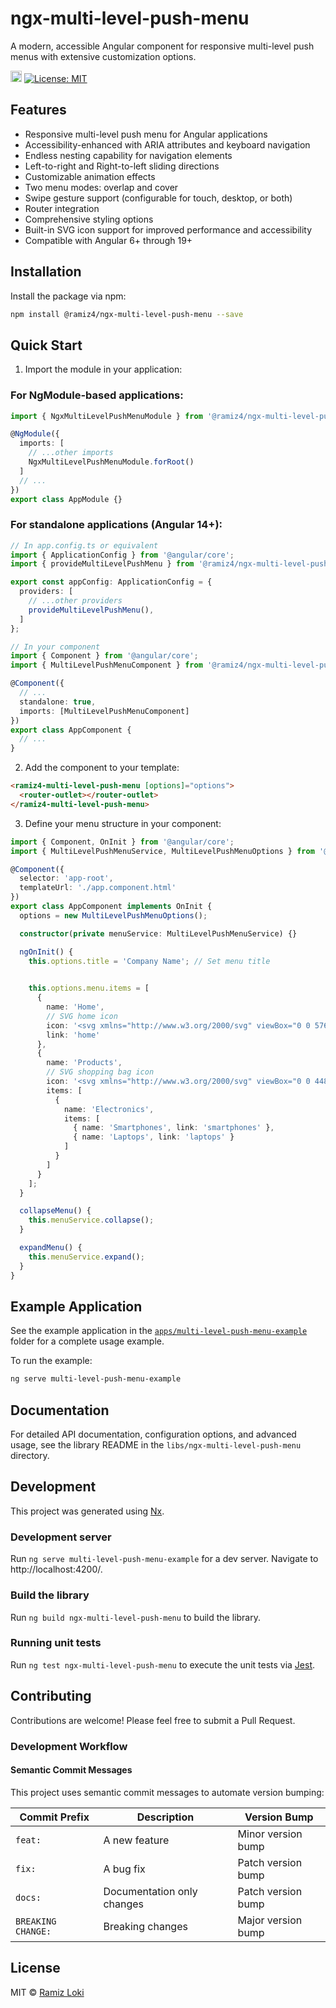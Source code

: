 # ngx-multi-level-push-menu

A modern, accessible Angular component for responsive multi-level push menus with extensive customization options.

<a href="https://badge.fury.io/js/@ramiz4%2Fngx-multi-level-push-menu"><img src="https://badge.fury.io/js/@ramiz4%2Fngx-multi-level-push-menu.svg" alt="npm version" height="18"></a>
[![License: MIT](https://img.shields.io/badge/License-MIT-yellow.svg)](https://opensource.org/licenses/MIT)

## Features

- Responsive multi-level push menu for Angular applications
- Accessibility-enhanced with ARIA attributes and keyboard navigation
- Endless nesting capability for navigation elements
- Left-to-right and Right-to-left sliding directions
- Customizable animation effects
- Two menu modes: overlap and cover
- Swipe gesture support (configurable for touch, desktop, or both)
- Router integration
- Comprehensive styling options
- Built-in SVG icon support for improved performance and accessibility
- Compatible with Angular 6+ through 19+

## Installation

Install the package via npm:

```bash
npm install @ramiz4/ngx-multi-level-push-menu --save
```

## Quick Start

1. Import the module in your application:

### For NgModule-based applications:

```typescript
import { NgxMultiLevelPushMenuModule } from '@ramiz4/ngx-multi-level-push-menu';

@NgModule({
  imports: [
    // ...other imports
    NgxMultiLevelPushMenuModule.forRoot()
  ]
  // ...
})
export class AppModule {}
```

### For standalone applications (Angular 14+):

```typescript
// In app.config.ts or equivalent
import { ApplicationConfig } from '@angular/core';
import { provideMultiLevelPushMenu } from '@ramiz4/ngx-multi-level-push-menu';

export const appConfig: ApplicationConfig = {
  providers: [
    // ...other providers
    provideMultiLevelPushMenu(),
  ]
};
```

```typescript
// In your component
import { Component } from '@angular/core';
import { MultiLevelPushMenuComponent } from '@ramiz4/ngx-multi-level-push-menu';

@Component({
  // ...
  standalone: true,
  imports: [MultiLevelPushMenuComponent]
})
export class AppComponent {
  // ...
}
```

2. Add the component to your template:

```html
<ramiz4-multi-level-push-menu [options]="options">
  <router-outlet></router-outlet>
</ramiz4-multi-level-push-menu>
```

3. Define your menu structure in your component:

```typescript
import { Component, OnInit } from '@angular/core';
import { MultiLevelPushMenuService, MultiLevelPushMenuOptions } from '@ramiz4/ngx-multi-level-push-menu';

@Component({
  selector: 'app-root',
  templateUrl: './app.component.html'
})
export class AppComponent implements OnInit {
  options = new MultiLevelPushMenuOptions();

  constructor(private menuService: MultiLevelPushMenuService) {}

  ngOnInit() {
    this.options.title = 'Company Name'; // Set menu title

    
    this.options.menu.items = [
      {
        name: 'Home',
        // SVG home icon
        icon: '<svg xmlns="http://www.w3.org/2000/svg" viewBox="0 0 576 512"><path d="M575.8 255.5c0 18-15 32.1-32 32.1h-32l.7 160.2c0 2.7-.2 5.4-.5 8.1V472c0 22.1-17.9 40-40 40H456c-1.1 0-2.2 0-3.3-.1c-1.4 .1-2.8 .1-4.2 .1H416 392c-22.1 0-40-17.9-40-40V448 384c0-17.7-14.3-32-32-32H256c-17.7 0-32 14.3-32 32v64 24c0 22.1-17.9 40-40 40H160 128.1c-1.5 0-3-.1-4.5-.2c-1.2 .1-2.4 .2-3.6 .2H104c-22.1 0-40-17.9-40-40V360c0-.9 0-1.9 .1-2.8V287.6H32c-18 0-32-14-32-32.1c0-9 3-17 10-24L266.4 8c7-7 15-8 22-8s15 2 21 7L564.8 231.5c8 7 12 15 11 24z"/></svg>',
        link: 'home'
      },
      {
        name: 'Products',
        // SVG shopping bag icon
        icon: '<svg xmlns="http://www.w3.org/2000/svg" viewBox="0 0 448 512"><path d="M160 112c0-35.3 28.7-64 64-64s64 28.7 64 64v48H160V112zm-48 48H48c-26.5 0-48 21.5-48 48V416c0 53 43 96 96 96H352c53 0 96-43 96-96V208c0-26.5-21.5-48-48-48H336V112C336 50.1 285.9 0 224 0S112 50.1 112 112v48zm24 48a24 24 0 1 1 0 48 24 24 0 1 1 0-48zm152 24a24 24 0 1 1 48 0 24 24 0 1 1 -48 0z"/></svg>',
        items: [
          {
            name: 'Electronics',
            items: [
              { name: 'Smartphones', link: 'smartphones' },
              { name: 'Laptops', link: 'laptops' }
            ]
          }
        ]
      }
    ];
  }

  collapseMenu() {
    this.menuService.collapse();
  }

  expandMenu() {
    this.menuService.expand();
  }
}
```

## Example Application

See the example application in the [`apps/multi-level-push-menu-example`](apps/multi-level-push-menu-example) folder for a complete usage example.

To run the example:

```bash
ng serve multi-level-push-menu-example
```

## Documentation

For detailed API documentation, configuration options, and advanced usage, see the library README in the `libs/ngx-multi-level-push-menu` directory.

## Development

This project was generated using [Nx](https://nx.dev).

### Development server

Run `ng serve multi-level-push-menu-example` for a dev server. Navigate to http://localhost:4200/.

### Build the library

Run `ng build ngx-multi-level-push-menu` to build the library.

### Running unit tests

Run `ng test ngx-multi-level-push-menu` to execute the unit tests via [Jest](https://jestjs.io).

## Contributing

Contributions are welcome! Please feel free to submit a Pull Request.

### Development Workflow

#### Semantic Commit Messages

This project uses semantic commit messages to automate version bumping:

| Commit Prefix | Description | Version Bump |
|---------------|-------------|--------------|
| `feat: `      | A new feature | Minor version bump |
| `fix: `       | A bug fix | Patch version bump |
| `docs: `      | Documentation only changes | Patch version bump |
| `BREAKING CHANGE: ` | Breaking changes | Major version bump |

## License

MIT © [Ramiz Loki](https://ramizloki.com)
